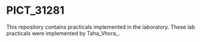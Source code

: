 # PICT_31281
This repository contains practicals implemented in the laboratory.
These lab practicals were implemented by Taha_Vhora_.
